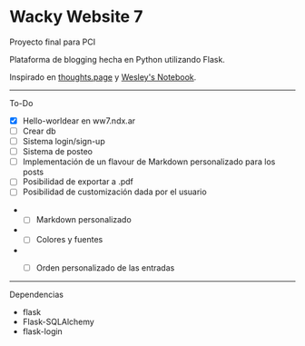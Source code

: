 # Wacky Website 7
Proyecto final para PCI

Plataforma de blogging hecha en Python utilizando Flask.

Inspirado en [thoughts.page](https://thoughts.page/) y [Wesley's Notebook](https://notebook.wesleyac.com/).

---

To-Do
- [x] Hello-worldear en ww7.ndx.ar
- [ ] Crear db
- [ ] Sistema login/sign-up
- [ ] Sistema de posteo
- [ ] Implementación de un flavour de Markdown personalizado para los posts
- [ ] Posibilidad de exportar a .pdf 
- [ ] Posibilidad de customización dada por el usuario
- - [ ] Markdown personalizado
- - [ ] Colores y fuentes
- - [ ] Orden personalizado de las entradas


---
Dependencias
- flask
- Flask-SQLAlchemy
- flask-login